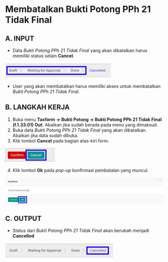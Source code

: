 # Membatalkan Bukti Potong PPh 21 Tidak Final

## A. INPUT

* Data *Bukti Potong PPh 21 Tidak Final* yang akan dibatalkan harus memiliki status selain **Cancel**.

![](../../img/bukpot-pph-21-tidak-final/status-selain-cancel.png)

* User yang akan membatalkan harus memiliki akses untuk membatalkan *Bukti Potong PPh 21 Tidak Final*.

## B. LANGKAH KERJA

1. Buka menu **Taxform -> Bukti Potong -> Bukti Potong PPh 21 Tidak Final (f.1.33.01) Out**. Abaikan jika sudah berada pada menu yang dimaksud.
2. Buka data *Bukti Potong PPh 21 Tidak Final* yang akan dibatalkan. Abaikan jika data sudah dibuka.
3. Klik tombol **Cancel** pada bagian atas-kiri form.

![](../../img/bukpot-pph-21-tidak-final/tombol-cancel.png)

4. Klik tombol **Ok** pada *pop-up* konfirmasi pembatalan yang muncul.

![](../../img/bukpot-pph-21-tidak-final/pop-up-konfirmasi-cancel.png)

## C. OUTPUT

* Status dari *Bukti Potong PPh 21 Tidak Final* akan berubah menjadi **Cancelled**

![](../../img/bukpot-pph-21-tidak-final/status-cancel.png)
